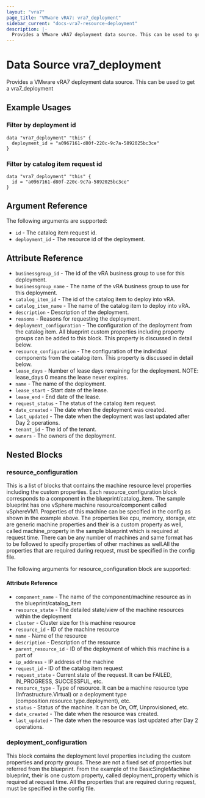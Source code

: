 ```yaml
---
layout: "vra7"
page_title: "VMware vRA7: vra7_deployment"
sidebar_current: "docs-vra7-resource-deployment"
description: |-
  Provides a VMware vRA7 deployment data source. This can be used to get a vra7_deployment
---
```


# Data Source vra7\_deployment

Provides a VMware vRA7 deployment data source. This can be used to get a vra7_deployment

## Example Usages

### Filter by deployment id

```hcl
data "vra7_deployment" "this" {
  deployment_id = "a0967161-d80f-220c-9c7a-5892025bc3ce"
}
```
### Filter by catalog item request id

```hcl
data "vra7_deployment" "this" {
  id = "a0967161-d80f-220c-9c7a-5892025bc3ce"
}
```

## Argument Reference

The following arguments are supported:
* `id` - The catalog item request id.
* `deployment_id` - The resource id of the deployment. 

## Attribute Reference

* `businessgroup_id` - The id of the vRA business group to use for this deployment.
* `businessgroup_name` - The name of the vRA business group to use for this deployment.
* `catalog_item_id` - The id of the catalog item to deploy into vRA.
* `catalog_item_name` - The name of the catalog item to deploy into vRA.
* `description` - Description of the deployment.
* `reasons` - Reasons for requesting the deployment.
* `deployment_configuration` - The configuration of the deployment from the catalog item. All blueprint custom properties including property groups can be added to this block. This property is discussed in detail below.
* `resource_configuration` - The configuration of the individual components from the catalog item. This property is discussed in detail below.
* `lease_days` - Number of lease days remaining for the deployment. NOTE: lease_days 0 means the lease never expires.
* `name` - The name of the deployment.
* `lease_start` - Start date of the lease.
* `lease_end` - End date of the lease.
* `request_status` - The status of the catalog item request.
* `date_created` - The date when the deployment was created.
* `last_updated` - The date when the deployment was last updated after Day 2 operations.
* `tenant_id` - The id of the tenant.
* `owners` - The owners of the deployment.

## Nested Blocks

### resource_configuration ###

This is a list of blocks that contains the machine resource level properties including the custom properties. Each resource_configuration block corresponds to a component in the blueprint/catalog_item. The sample blueprint has one vSphere machine resource/component called vSphereVM1. Properties of this machine can be specified in the config as shown in the example above. The properties like cpu, memory, storage, etc are generic machine properties and their is a custom property as well, called machine_property in the sample blueprint which is required at request time. There can be any number of machines and same format has to be followed to specify properties of other machines as well.All the properties that are required during request, must be specified in the config file.

The following arguments for resource_configuration block are supported:

#### Attribute Reference

* `component_name` - The name of the component/machine resource as in the blueprint/catalog_item
* `resource_state` - The detailed state/view of the machine resources within the deployment
* `cluster` - Cluster size for this machine resource
* `resource_id` - ID of the machine resource
* `name` - Name of the resource
* `description` - Description of the resource
* `parent_resource_id` - ID of the deployment of which this machine is a part of
* `ip_address` - IP address of the machine
* `request_id` - ID of the catalog item request
* `request_state` - Current state of the request. It can be FAILED, IN_PROGRESS, SUCCESSFUL, etc.
* `resource_type` - Type of resource. It can be a machine resource type (Infrastructure.Virtual) or a deployment type (composition.resource.type.deployment), etc.
* `status` - Status of the machine. It can be On, Off, Unprovisioned, etc.
* `date_created` - The date when the resource was created.
* `last_updated` - The date when the resource was last updated after Day 2 operations. 


### deployment_configuration ###

This block contains the deployment level properties including the custom properties and proprty groups. These are not a fixed set of properties but referred from the blueprint. From the example of the BasicSingleMachine blueprint, their is one custom property, called deployment_property which is required at request time. All the properties that are required during request, must be specified in the config file.
